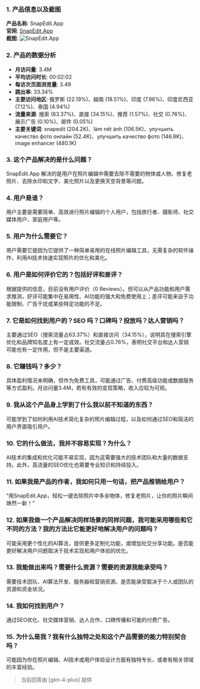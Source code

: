 ### 1. 产品信息以及截图

**产品名称**: SnapEdit.App  
**官网**: [SnapEdit.App](https://snapedit.app)  
**截图**: ![SnapEdit.App](https://cdn-images.toolify.ai/168577931569751752.jpg)

### 2. 产品的数据分析

- **月访问量**: 3.4M
- **平均访问时长**: 00:02:02
- **每访次页面浏览量**: 3.49
- **跳出率**: 33.34%
- **主要访问地区**: 俄罗斯 (22.19%)、越南 (18.51%)、印度 (7.96%)、印度尼西亚 (7.12%)、泰国 (4.94%)
- **流量来源**: 搜索 (63.37%)、直接 (34.15%)、推荐 (1.57%)、社交 (0.76%)、展示广告 (0.10%)、邮件 (0.05%)
- **主要关键词**: snapedit (204.2K)、làm nét ảnh (106.5K)、улучшить качество фото онлайн (52.4K)、улучшить качество фото (146.8K)、image enhancer (480.1K)

### 3. 这个产品解决的是什么问题？

SnapEdit.App 解决的是用户在照片编辑中需要去除不需要的物体或人物、修复老照片、去除水印和文字、美化照片以及更换天空背景等问题。

### 4. 用户是谁？

用户主要是需要简单、高效进行照片编辑的个人用户，包括旅行者、摄影师、社交媒体用户、家庭用户等。

### 5. 用户为什么需要它？

用户需要它是因为它提供了一种简单易用的在线照片编辑工具，无需复杂的软件操作，利用AI技术快速实现照片的优化和美化。

### 6. 用户是如何评价它的？包括好评和差评？

根据提供的信息，目前没有用户评价（0 Reviews）。但可以从产品功能和用户需求推测，好评可能集中在易用性、AI功能的强大和免费使用上；差评可能来自于功能限制、广告干扰或某些特定功能的不足。

### 7. 它是如何找到用户的？SEO 吗？口碑吗？投放吗？达人营销吗？

主要通过SEO（搜索流量占63.37%）和直接访问（34.15%），说明其在搜索引擎优化和品牌知名度上有一定成效。社交流量占0.76%，表明社交平台和达人营销可能也有一定作用，但不是主要渠道。

### 8. 它赚钱吗？多少？

具体盈利情况未明确，但作为免费工具，可能通过广告、付费高级功能或数据服务等方式盈利。月访问量3.4M，若有有效的变现策略，收入应较为可观。

### 9. 我从这个产品身上学到了什么我以前不知道的东西？

可能学到了如何利用AI技术简化复杂的照片编辑过程，以及如何通过SEO和简洁的用户界面吸引用户。

### 10. 它的什么做法，我并不容易实现？为什么？

AI技术的集成和优化可能不易实现，因为这需要强大的技术团队和大量的数据支持。此外，高流量的SEO优化也需要专业知识和持续投入。

### 11. 如果我是产品的作者，我如何只用一句话，把产品推销给用户？

“用SnapEdit.App，轻松一键去除照片中多余物体，修复老照片，让你的照片瞬间焕然一新！”

### 12. 如果我做一个产品解决同样场景的同样问题，我可能采用哪些和它不同的方法？我的方法比它能更好地解决用户的问题吗？

可能采用更个性化的AI算法，提供更多定制化功能，或增加社交分享功能。是否能更好解决用户问题取决于技术实现和用户体验的优化。

### 13. 我能做出来吗？需要什么资源？需要的资源我能承受吗？

需要技术团队、AI算法开发、服务器和营销资源。是否能承受取决于个人或团队的资源和资金状况。

### 14. 我如何找到用户？

通过SEO优化、社交媒体营销、达人合作、口碑传播和可能的付费广告。

### 15. 为什么是我？我有什么独特之处和这个产品需要的能力特别契合吗？

可能因为你在照片编辑、AI技术或用户体验设计方面有独特专长，或者有相关领域的丰富经验。

> 当前回答由 [glm-4-plus] 提供